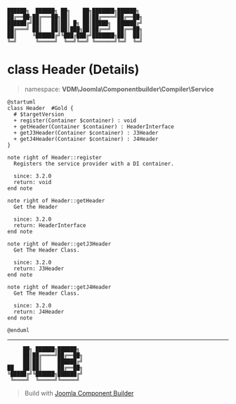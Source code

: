 ```
██████╗  ██████╗ ██╗    ██╗███████╗██████╗
██╔══██╗██╔═══██╗██║    ██║██╔════╝██╔══██╗
██████╔╝██║   ██║██║ █╗ ██║█████╗  ██████╔╝
██╔═══╝ ██║   ██║██║███╗██║██╔══╝  ██╔══██╗
██║     ╚██████╔╝╚███╔███╔╝███████╗██║  ██║
╚═╝      ╚═════╝  ╚══╝╚══╝ ╚══════╝╚═╝  ╚═╝
```
# class Header (Details)
> namespace: **VDM\Joomla\Componentbuilder\Compiler\Service**
```uml
@startuml
class Header  #Gold {
  # $targetVersion
  + register(Container $container) : void
  + getHeader(Container $container) : HeaderInterface
  + getJ3Header(Container $container) : J3Header
  + getJ4Header(Container $container) : J4Header
}

note right of Header::register
  Registers the service provider with a DI container.

  since: 3.2.0
  return: void
end note

note right of Header::getHeader
  Get the Header

  since: 3.2.0
  return: HeaderInterface
end note

note right of Header::getJ3Header
  Get The Header Class.

  since: 3.2.0
  return: J3Header
end note

note right of Header::getJ4Header
  Get The Header Class.

  since: 3.2.0
  return: J4Header
end note
 
@enduml
```

---
```
     ██╗ ██████╗██████╗
     ██║██╔════╝██╔══██╗
     ██║██║     ██████╔╝
██   ██║██║     ██╔══██╗
╚█████╔╝╚██████╗██████╔╝
 ╚════╝  ╚═════╝╚═════╝
```
> Build with [Joomla Component Builder](https://git.vdm.dev/joomla/Component-Builder)

